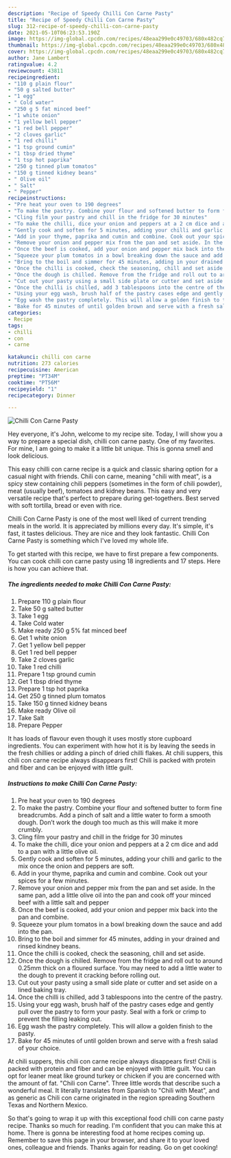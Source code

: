 ```yaml
---
description: "Recipe of Speedy Chilli Con Carne Pasty"
title: "Recipe of Speedy Chilli Con Carne Pasty"
slug: 312-recipe-of-speedy-chilli-con-carne-pasty
date: 2021-05-10T06:23:53.190Z
image: https://img-global.cpcdn.com/recipes/48eaa299e0c49703/680x482cq70/chilli-con-carne-pasty-recipe-main-photo.jpg
thumbnail: https://img-global.cpcdn.com/recipes/48eaa299e0c49703/680x482cq70/chilli-con-carne-pasty-recipe-main-photo.jpg
cover: https://img-global.cpcdn.com/recipes/48eaa299e0c49703/680x482cq70/chilli-con-carne-pasty-recipe-main-photo.jpg
author: Jane Lambert
ratingvalue: 4.2
reviewcount: 43811
recipeingredient:
- "110 g plain flour"
- "50 g salted butter"
- "1 egg"
- " Cold water"
- "250 g 5 fat minced beef"
- "1 white onion"
- "1 yellow bell pepper"
- "1 red bell pepper"
- "2 cloves garlic"
- "1 red chilli"
- "1 tsp ground cumin"
- "1 tbsp dried thyme"
- "1 tsp hot paprika"
- "250 g tinned plum tomatos"
- "150 g tinned kidney beans"
- " Olive oil"
- " Salt"
- " Pepper"
recipeinstructions:
- "Pre heat your oven to 190 degrees"
- "To make the pastry. Combine your flour and softened butter to form fine breadcrumbs. Add a pinch of salt and a little water to form a smooth dough. Don’t work the dough too much as this will make it more crumbly."
- "Cling film your pastry and chill in the fridge for 30 minutes"
- "To make the chilli, dice your onion and peppers at a 2 cm dice and add to a pan with a little olive oil."
- "Gently cook and soften for 5 minutes, adding your chilli and garlic to the mix once the onion and peppers are soft."
- "Add in your thyme, paprika and cumin and combine. Cook out your spices for a few minutes."
- "Remove your onion and pepper mix from the pan and set aside. In the same pan, add a little olive oil into the pan and cook off your minced beef with a little salt and pepper"
- "Once the beef is cooked, add your onion and pepper mix back into the pan and combine."
- "Squeeze your plum tomatos in a bowl breaking down the sauce and add into the pan."
- "Bring to the boil and simmer for 45 minutes, adding in your drained and rinsed kindney beans."
- "Once the chilli is cooked, check the seasoning, chill and set aside."
- "Once the dough is chilled. Remove from the fridge and roll out to around 0.25mm thick on a floured surface. You may need to add a little water to the dough to prevent it cracking before rolling out."
- "Cut out your pasty using a small side plate or cutter and set aside on a lined baking tray."
- "Once the chilli is chilled, add 3 tablespoons into the centre of the pastry."
- "Using your egg wash, brush half of the pastry cases edge and gently pull over the pastry to form your pasty. Seal with a fork or crimp to prevent the filling leaking out."
- "Egg wash the pastry completely. This will allow a golden finish to the pasty."
- "Bake for 45 minutes of until golden brown and serve with a fresh salad of your choice."
categories:
- Recipe
tags:
- chilli
- con
- carne

katakunci: chilli con carne 
nutrition: 273 calories
recipecuisine: American
preptime: "PT34M"
cooktime: "PT56M"
recipeyield: "1"
recipecategory: Dinner

---
```



![Chilli Con Carne Pasty](https://img-global.cpcdn.com/recipes/48eaa299e0c49703/680x482cq70/chilli-con-carne-pasty-recipe-main-photo.jpg)

Hey everyone, it's John, welcome to my recipe site. Today, I will show you a way to prepare a special dish, chilli con carne pasty. One of my favorites. For mine, I am going to make it a little bit unique. This is gonna smell and look delicious.

This easy chilli con carne recipe is a quick and classic sharing option for a casual night with friends. Chili con carne, meaning &#34;chili with meat&#34;, is a spicy stew containing chili peppers (sometimes in the form of chili powder), meat (usually beef), tomatoes and kidney beans. This easy and very versatile recipe that&#39;s perfect to prepare during get-togethers. Best served with soft tortilla, bread or even with rice.

Chilli Con Carne Pasty is one of the most well liked of current trending meals in the world. It is appreciated by millions every day. It's simple, it's fast, it tastes delicious. They are nice and they look fantastic. Chilli Con Carne Pasty is something which I've loved my whole life.


To get started with this recipe, we have to first prepare a few components. You can cook chilli con carne pasty using 18 ingredients and 17 steps. Here is how you can achieve that.

<!--inarticleads1-->

##### The ingredients needed to make Chilli Con Carne Pasty:

1. Prepare 110 g plain flour
1. Take 50 g salted butter
1. Take 1 egg
1. Take  Cold water
1. Make ready 250 g 5% fat minced beef
1. Get 1 white onion
1. Get 1 yellow bell pepper
1. Get 1 red bell pepper
1. Take 2 cloves garlic
1. Take 1 red chilli
1. Prepare 1 tsp ground cumin
1. Get 1 tbsp dried thyme
1. Prepare 1 tsp hot paprika
1. Get 250 g tinned plum tomatos
1. Take 150 g tinned kidney beans
1. Make ready  Olive oil
1. Take  Salt
1. Prepare  Pepper


It has loads of flavour even though it uses mostly store cupboard ingredients. You can experiment with how hot it is by leaving the seeds in the fresh chillies or adding a pinch of dried chilli flakes. At chili suppers, this chili con carne recipe always disappears first! Chili is packed with protein and fiber and can be enjoyed with little guilt. 

<!--inarticleads2-->

##### Instructions to make Chilli Con Carne Pasty:

1. Pre heat your oven to 190 degrees
1. To make the pastry. Combine your flour and softened butter to form fine breadcrumbs. Add a pinch of salt and a little water to form a smooth dough. Don’t work the dough too much as this will make it more crumbly.
1. Cling film your pastry and chill in the fridge for 30 minutes
1. To make the chilli, dice your onion and peppers at a 2 cm dice and add to a pan with a little olive oil.
1. Gently cook and soften for 5 minutes, adding your chilli and garlic to the mix once the onion and peppers are soft.
1. Add in your thyme, paprika and cumin and combine. Cook out your spices for a few minutes.
1. Remove your onion and pepper mix from the pan and set aside. In the same pan, add a little olive oil into the pan and cook off your minced beef with a little salt and pepper
1. Once the beef is cooked, add your onion and pepper mix back into the pan and combine.
1. Squeeze your plum tomatos in a bowl breaking down the sauce and add into the pan.
1. Bring to the boil and simmer for 45 minutes, adding in your drained and rinsed kindney beans.
1. Once the chilli is cooked, check the seasoning, chill and set aside.
1. Once the dough is chilled. Remove from the fridge and roll out to around 0.25mm thick on a floured surface. You may need to add a little water to the dough to prevent it cracking before rolling out.
1. Cut out your pasty using a small side plate or cutter and set aside on a lined baking tray.
1. Once the chilli is chilled, add 3 tablespoons into the centre of the pastry.
1. Using your egg wash, brush half of the pastry cases edge and gently pull over the pastry to form your pasty. Seal with a fork or crimp to prevent the filling leaking out.
1. Egg wash the pastry completely. This will allow a golden finish to the pasty.
1. Bake for 45 minutes of until golden brown and serve with a fresh salad of your choice.


At chili suppers, this chili con carne recipe always disappears first! Chili is packed with protein and fiber and can be enjoyed with little guilt. You can opt for leaner meat like ground turkey or chicken if you are concerned with the amount of fat. &#34;Chili con Carne&#34;. Three little words that describe such a wonderful meal. It literally translates from Spanish to &#34;Chili with Meat&#34;, and as generic as Chili con carne originated in the region spreading Southern Texas and Northern Mexico. 

So that's going to wrap it up with this exceptional food chilli con carne pasty recipe. Thanks so much for reading. I'm confident that you can make this at home. There is gonna be interesting food at home recipes coming up. Remember to save this page in your browser, and share it to your loved ones, colleague and friends. Thanks again for reading. Go on get cooking!
